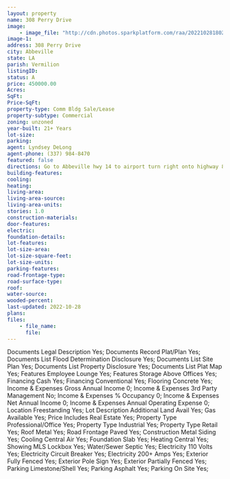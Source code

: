 ```yaml
---
layout: property
name: 308 Perry Drive
image:
    - image_file: "http://cdn.photos.sparkplatform.com/raa/20221028180254267424000000.jpg"
image-1:
address: 308 Perry Drive
city: Abbeville
state: LA
parish: Vermilion
listingID: 
status: A
price: 450000.00
Acres: 
SqFt: 
Price-SqFt: 
property-type: Comm Bldg Sale/Lease
property-subtype: Commercial
zoning: unzoned
year-built: 21+ Years
lot-size: 
parking: 
agent: Lyndsey DeLong
agent-phone: (337) 984-8470
featured: false
directions: Go to Abbeville hwy 14 to airport turn right onto highway 82 - 308 turn right Perry hwy 82
building-features: 
cooling: 
heating: 
living-area: 
living-area-source: 
living-area-units: 
stories: 1.0
construction-materials: 
door-features: 
electric: 
foundation-details: 
lot-features: 
lot-size-area: 
lot-size-square-feet: 
lot-size-units: 
parking-features: 
road-frontage-type: 
road-surface-type: 
roof: 
water-source: 
wooded-percent: 
last-updated: 2022-10-28
plans: 
files:
    - file_name:
      file:
---
```

Documents	Legal Description	Yes;
Documents	Record Plat/Plan	Yes;
Documents List	Flood Determination Disclosure	Yes;
Documents List	Site Plan	Yes;
Documents List	Property Disclosure	Yes;
Documents List	Plat Map	Yes;
Features	Employee Lounge	Yes;
Features	Storage Above Offices	Yes;
Financing	Cash	Yes;
Financing	Conventional	Yes;
Flooring	Concrete	Yes;
Income & Expenses	Gross Annual Income	0;
Income & Expenses	3rd Party Management	No;
Income & Expenses	% Occupancy	0;
Income & Expenses	Net Annual Income	0;
Income & Expenses	Annual Operating Expense	0;
Location	Freestanding	Yes;
Lot Description	Additional Land Avail	Yes;
Gas	Available	Yes;
Price Includes	Real Estate	Yes;
Property Type	Professional/Office	Yes;
Property Type	Industrial	Yes;
Property Type	Retail	Yes;
Roof	Metal	Yes;
Road Frontage	Paved	Yes;
Construction	Metal Siding	Yes;
Cooling	Central Air	Yes;
Foundation	Slab	Yes;
Heating	Central	Yes;
Showing	MLS Lockbox	Yes;
Water/Sewer	Septic	Yes;
Electricity	110 Volts	Yes;
Electricity	Circuit Breaker	Yes;
Electricity	200+ Amps	Yes;
Exterior	Fully Fenced	Yes;
Exterior	Pole Sign	Yes;
Exterior	Partially Fenced	Yes;
Parking	Limestone/Shell	Yes;
Parking	Asphalt	Yes;
Parking	On Site	Yes;

